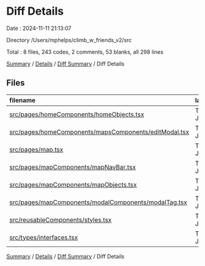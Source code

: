 # Diff Details

Date : 2024-11-11 21:13:07

Directory /Users/mphelps/climb_w_friends_v2/src

Total : 8 files, 243 codes, 2 comments, 53 blanks, all 298 lines

[Summary](results.md) / [Details](details.md) / [Diff Summary](diff.md) / Diff Details

## Files

| filename                                                                                                        | language       | code | comment | blank | total |
| :-------------------------------------------------------------------------------------------------------------- | :------------- | ---: | ------: | ----: | ----: |
| [src/pages/homeComponents/homeObjects.tsx](/src/pages/homeComponents/homeObjects.tsx)                           | TypeScript JSX |   42 |       0 |     0 |    42 |
| [src/pages/homeComponents/mapsComponents/editModal.tsx](/src/pages/homeComponents/mapsComponents/editModal.tsx) | TypeScript JSX |    1 |       0 |     1 |     2 |
| [src/pages/map.tsx](/src/pages/map.tsx)                                                                         | TypeScript JSX |   21 |       0 |    21 |    42 |
| [src/pages/mapComponents/mapNavBar.tsx](/src/pages/mapComponents/mapNavBar.tsx)                                 | TypeScript JSX |   63 |       0 |     7 |    70 |
| [src/pages/mapComponents/mapObjects.tsx](/src/pages/mapComponents/mapObjects.tsx)                               | TypeScript JSX |    7 |       0 |     1 |     8 |
| [src/pages/mapComponents/modalComponents/modalTag.tsx](/src/pages/mapComponents/modalComponents/modalTag.tsx)   | TypeScript JSX |   67 |       2 |    21 |    90 |
| [src/reusableComponents/styles.tsx](/src/reusableComponents/styles.tsx)                                         | TypeScript JSX |   37 |       0 |     2 |    39 |
| [src/types/interfaces.tsx](/src/types/interfaces.tsx)                                                           | TypeScript JSX |    5 |       0 |     0 |     5 |

[Summary](results.md) / [Details](details.md) / [Diff Summary](diff.md) / Diff Details
